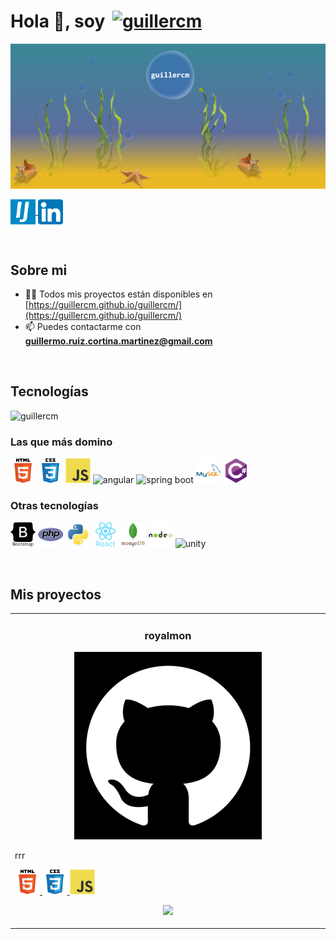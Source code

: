 
<div align="center">

<h1 align="left">Hola 👋, soy <a href="https://guillercm.github.io/guillercm/">
<span>
    <img src="https://readme-typing-svg.herokuapp.com?font=Fira+Code&size=32&duration=2500&pause=500&width=435&lines=guillercm;Desarrollador+Software" alt="guillercm" title="guillercm"
  style="margin-bottom: -26.5px;background: transparent;max-width: 100%;margin-left: 5px;" />
  </span>
  </a>

</h1>

</div>
<a href="https://guillercm.github.io/guillercm/" target="_blank">
    <img src="imagenes/fondo.png" title="guillercm (Desarrollador Software)" alt="guillercm (Desarrollador Software)">
</a>
<p align="left">
<a href="" target="_blank">
    <img align="center"
        src="imagenes/iconos/infojobs.png" 
        alt="infoJobs" height="40" width="40" />
</a>
<a href="" target="blank">
    <img align="center"
        src="imagenes/iconos/linkedin.png" 
        alt="linkedIn" height="40" width="40" />
</a>
</p>
<br>

## Sobre mi

<!-- - 🌱 Actualmente estoy aprendiendo **java** -->
- 👨‍💻 Todos mis proyectos están disponibles en [https://guillercm.github.io/guillercm/](https://guillercm.github.io/guillercm/)
- 📫 Puedes contactarme con **guillermo.ruiz.cortina.martinez@gmail.com**
<br>

## Tecnologías

<img src="https://github-readme-stats.vercel.app/api/top-langs?username=guillercm&show_icons=true&locale=es&layout=compact&line_height=20&title_color=7A7ADB&icon_color=2234AE&text_color=D3D3D3&bg_color=0,000000,130F40" width="375" alt="guillercm" title="guillercm"/>

### Las que más domino
<p align="left">
    <a href="https://developer.mozilla.org/es/docs/Web/HTML" target="_blank" rel="noreferrer" style="text-decoration: none">
                <img src="https://raw.githubusercontent.com/devicons/devicon/master/icons/html5/html5-original-wordmark.svg" alt="html" width="40" height="40"/>
            </a><a href="https://developer.mozilla.org/es/docs/Web/CSS" target="_blank" rel="noreferrer" style="text-decoration: none">
                <img src="https://raw.githubusercontent.com/devicons/devicon/master/icons/css3/css3-original-wordmark.svg" alt="css" width="40" height="40"/>
            </a><a href="https://developer.mozilla.org/en-US/docs/Web/JavaScript" target="_blank" rel="noreferrer" style="text-decoration: none">
                <img src="https://raw.githubusercontent.com/devicons/devicon/master/icons/javascript/javascript-original.svg" alt="javascript" width="40" height="40"/>
            </a><a href="https://angular.io/" target="_blank" rel="noreferrer" style="text-decoration: none">
                <img src="https://angular.io/assets/images/logos/angular/angular.svg" alt="angular" width="40" height="40"/>
            </a><a href="https://spring.io/projects/spring-boot" target="_blank" rel="noreferrer" style="text-decoration: none">
                <img src="https://www.vectorlogo.zone/logos/springio/springio-icon.svg" alt="spring boot" width="40" height="40"/>
            </a><a href="https://www.mysql.com/" target="_blank" rel="noreferrer" style="text-decoration: none">
                <img src="https://raw.githubusercontent.com/devicons/devicon/master/icons/mysql/mysql-original-wordmark.svg" alt="mysql" width="40" height="40"/>
            </a><a href="https://www.w3schools.com/cs/" target="_blank" rel="noreferrer" style="text-decoration: none">
                <img src="https://raw.githubusercontent.com/devicons/devicon/master/icons/csharp/csharp-original.svg" alt="c#" width="40" height="40"/>
            </a>
</p>

### Otras tecnologías
<p align="left">
    <a href="https://getbootstrap.com/" target="_blank" rel="noreferrer" style="text-decoration: none">
                <img src="https://raw.githubusercontent.com/devicons/devicon/master/icons/bootstrap/bootstrap-plain-wordmark.svg" alt="bootstrap" width="40" height="40"/>
            </a><a href="https://www.php.net/" target="_blank" rel="noreferrer" style="text-decoration: none">
                <img src="https://raw.githubusercontent.com/devicons/devicon/master/icons/php/php-original.svg" alt="php" width="40" height="40"/>
            </a><a href="https://www.python.org/" target="_blank" rel="noreferrer" style="text-decoration: none">
                <img src="https://raw.githubusercontent.com/devicons/devicon/master/icons/python/python-original.svg" alt="python" width="40" height="40"/>
            </a><a href="https://reactjs.org/" target="_blank" rel="noreferrer" style="text-decoration: none">
                <img src="https://raw.githubusercontent.com/devicons/devicon/master/icons/react/react-original-wordmark.svg" alt="react" width="40" height="40"/>
            </a><a href="https://www.mongodb.com/" target="_blank" rel="noreferrer" style="text-decoration: none">
                <img src="https://raw.githubusercontent.com/devicons/devicon/master/icons/mongodb/mongodb-original-wordmark.svg" alt="mongodb" width="40" height="40"/>
            </a><a href="https://nodejs.org/" target="_blank" rel="noreferrer" style="text-decoration: none">
                <img src="https://raw.githubusercontent.com/devicons/devicon/master/icons/nodejs/nodejs-original-wordmark.svg" alt="nodejs" width="40" height="40"/>
            </a><a href="https://unity.com/" target="_blank" rel="noreferrer" style="text-decoration: none">
                <img src="https://www.vectorlogo.zone/logos/unity3d/unity3d-icon.svg" alt="unity" width="40" height="40"/>
            </a>
</p>

<br>

## Mis proyectos
<table>
    <tr>
                <td width="50%">
                    <h3 align="center">royalmon</h3>
                    <div align="center">
                        <img src="imagenes/proyectos/royalmon.png" width="300" alt="royalmon" title="royalmon">
                        <p align="left">rrr</p>
                        <p align="left">
                            <a href="https://developer.mozilla.org/es/docs/Web/HTML" target="_blank" rel="noreferrer">
                                        <img src="https://raw.githubusercontent.com/devicons/devicon/master/icons/html5/html5-original-wordmark.svg" alt="html" width="40" height="40"/>
                                    </a><a href="https://developer.mozilla.org/es/docs/Web/CSS" target="_blank" rel="noreferrer">
                                        <img src="https://raw.githubusercontent.com/devicons/devicon/master/icons/css3/css3-original-wordmark.svg" alt="css" width="40" height="40"/>
                                    </a><a href="https://developer.mozilla.org/en-US/docs/Web/JavaScript" target="_blank" rel="noreferrer">
                                        <img src="https://raw.githubusercontent.com/devicons/devicon/master/icons/javascript/javascript-original.svg" alt="javascript" width="40" height="40"/>
                                    </a>
                        </p>
                        <p>
                            <a href="https://github.com/guillercm//royalmon" target="_blank">
                                <img src="https://img.shields.io/badge/CÓDIGO-ff9?style=for-the-badge&logo=github&logoColor=black">
                            </a>
                        </p>
                    </div>                                                                             
                </td>
                </tr>
</table>
<br>
<!-- 
### ⚙️ &nbsp;GitHub Analytics

<p align="center">
<a href="https://github.com/guillercm/">
  <img height="180em" src="https://github-readme-stats-eight-theta.vercel.app/api?username=guillercm&show_icons=true&theme=algolia&include_all_commits=true&count_private=true"/> 
  <img height="180em" src="https://github-readme-stats-eight-theta.vercel.app/api/top-langs/?username=guillercm&layout=compact&langs_count=8&theme=algolia"/>
</a>
</p>
-->


